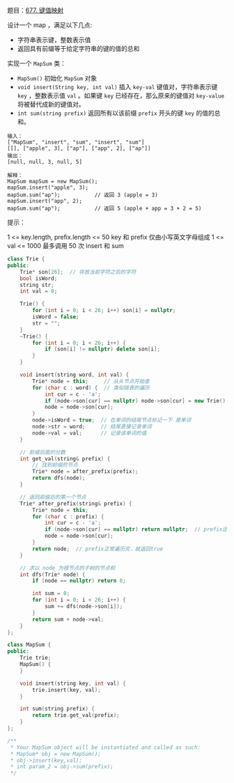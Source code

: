 题目：[677. 键值映射](https://leetcode.cn/problems/map-sum-pairs/)

设计一个 map ，满足以下几点:

- 字符串表示键，整数表示值
- 返回具有前缀等于给定字符串的键的值的总和

实现一个 `MapSum` 类：

- `MapSum()` 初始化 `MapSum` 对象
- `void insert(String key, int val)` 插入 `key-val` 键值对，字符串表示键 `key` ，整数表示值 `val` 。如果键 `key` 已经存在，那么原来的键值对 `key-value` 将被替代成新的键值对。
- `int sum(string prefix)` 返回所有以该前缀 `prefix` 开头的键 `key` 的值的总和。

```
输入：
["MapSum", "insert", "sum", "insert", "sum"]
[[], ["apple", 3], ["ap"], ["app", 2], ["ap"]]
输出：
[null, null, 3, null, 5]

解释：
MapSum mapSum = new MapSum();
mapSum.insert("apple", 3);  
mapSum.sum("ap");           // 返回 3 (apple = 3)
mapSum.insert("app", 2);    
mapSum.sum("ap");           // 返回 5 (apple + app = 3 + 2 = 5)
```

提示：

1 <= key.length, prefix.length <= 50
key 和 prefix 仅由小写英文字母组成
1 <= val <= 1000
最多调用 50 次 insert 和 sum



```c++
class Trie {
public:
    Trie* son[26];  // 存放当前字符之后的字符
    bool isWord;
    string str;
    int val = 0;

    Trie() {
        for (int i = 0; i < 26; i++) son[i] = nullptr;
        isWord = false;
        str = "";
    }
    ~Trie() {
        for (int i = 0; i < 26; i++) {
            if (son[i] != nullptr) delete son[i];
        }
    }

    void insert(string word, int val) {
        Trie* node = this;     // 从头节点开始查
        for (char c : word) {  // 类似链表的遍历
            int cur = c - 'a';
            if (node->son[cur] == nullptr) node->son[cur] = new Trie();
            node = node->son[cur];
        }
        node->isWord = true;  // 在单词的结尾节点标记一下 是单词
        node->str = word;     // 结尾直接记录单词
        node->val = val;      // 记录该单词的值
    }

    // 前缀后面的分数
    int get_val(string& prefix) {
        // 找到前缀的节点
        Trie* node = after_prefix(prefix);
        return dfs(node);
    }

    // 返回前缀后的第一个节点
    Trie* after_prefix(string& prefix) {
        Trie* node = this;
        for (char c : prefix) {
            int cur = c - 'a';
            if (node->son[cur] == nullptr) return nullptr;  // prefix还没遍历完，就找不到了
            node = node->son[cur];
        }
        return node;  // prefix正常遍历完，就返回true
    }

    // 求以 node 为根节点的子树的节点和
    int dfs(Trie* node) {
        if (node == nullptr) return 0;

        int sum = 0;
        for (int i = 0; i < 26; i++) {
            sum += dfs(node->son[i]);
        }
        return sum + node->val;
    }
};

class MapSum {
public:
    Trie trie;
    MapSum() {
    }

    void insert(string key, int val) {
        trie.insert(key, val);
    }

    int sum(string prefix) {
        return trie.get_val(prefix);
    }
};

/**
 * Your MapSum object will be instantiated and called as such:
 * MapSum* obj = new MapSum();
 * obj->insert(key,val);
 * int param_2 = obj->sum(prefix);
 */
```

